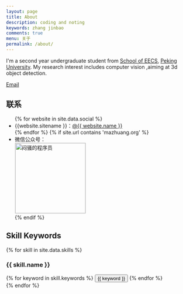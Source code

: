 ```yaml
---
layout: page
title: About
description: coding and noting
keywords: zhang jinbao
comments: true
menu: 关于
permalink: /about/
---
```


I'm a second year undergraduate student from [School of EECS](https://esist.ustc.edu.cn/), [Peking University](https://www.ustc.edu.cn/). My research interest includes computer vision ,aiming at 3d object detection.



[Email](mailto:zjb19990529@mail.ustc.edu.cn) 


## 联系

<ul>
{% for website in site.data.social %}
<li>{{website.sitename }}：<a href="{{ website.url }}" target="_blank">@{{ website.name }}</a></li>
{% endfor %}
{% if site.url contains 'mazhuang.org' %}
<li>
微信公众号：<br />
<img style="height:192px;width:192px;border:1px solid lightgrey;" src="{{ site.url }}/assets/images/qrcode.jpg" alt="闷骚的程序员" />
</li>
{% endif %}
</ul>


## Skill Keywords

{% for skill in site.data.skills %}
### {{ skill.name }}
<div class="btn-inline">
{% for keyword in skill.keywords %}
<button class="btn btn-outline" type="button">{{ keyword }}</button>
{% endfor %}
</div>
{% endfor %}
